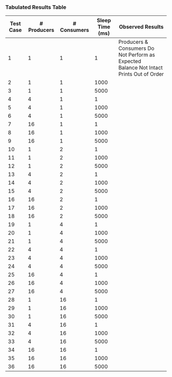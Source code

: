 ### Tabulated Results Table ###
| Test Case | # Producers | # Consumers | Sleep Time (ms) | Observed Results                                                                                    |
|-----------|-------------|-------------|-----------------|-----------------------------------------------------------------------------------------------------|
| 1         | 1           | 1           | 1               | Producers & Consumers Do Not Perform as Expected </br> Balance Not Intact </br> Prints Out of Order |
| 2         | 1           | 1           | 1000            |                                                                                                     |
| 3         | 1           | 1           | 5000            |                                                                                                     |
| 4         | 4           | 1           | 1               |                                                                                                     |
| 5         | 4           | 1           | 1000            |                                                                                                     |
| 6         | 4           | 1           | 5000            |                                                                                                     |
| 7         | 16          | 1           | 1               |                                                                                                     |
| 8         | 16          | 1           | 1000            |                                                                                                     |
| 9         | 16          | 1           | 5000            |                                                                                                     |
| 10        | 1           | 2           | 1               |                                                                                                     |
| 11        | 1           | 2           | 1000            |                                                                                                     |
| 12        | 1           | 2           | 5000            |                                                                                                     |
| 13        | 4           | 2           | 1               |                                                                                                     |
| 14        | 4           | 2           | 1000            |                                                                                                     |
| 15        | 4           | 2           | 5000            |                                                                                                     |
| 16        | 16          | 2           | 1               |                                                                                                     |
| 17        | 16          | 2           | 1000            |                                                                                                     |
| 18        | 16          | 2           | 5000            |                                                                                                     |
| 19        | 1           | 4           | 1               |                                                                                                     |
| 20        | 1           | 4           | 1000            |                                                                                                     |
| 21        | 1           | 4           | 5000            |                                                                                                     |
| 22        | 4           | 4           | 1               |                                                                                                     |
| 23        | 4           | 4           | 1000            |                                                                                                     |
| 24        | 4           | 4           | 5000            |                                                                                                     |
| 25        | 16          | 4           | 1               |                                                                                                     |
| 26        | 16          | 4           | 1000            |                                                                                                     |
| 27        | 16          | 4           | 5000            |                                                                                                     |
| 28        | 1           | 16          | 1               |                                                                                                     |
| 29        | 1           | 16          | 1000            |                                                                                                     |
| 30        | 1           | 16          | 5000            |                                                                                                     |
| 31        | 4           | 16          | 1               |                                                                                                     |
| 32        | 4           | 16          | 1000            |                                                                                                     |
| 33        | 4           | 16          | 5000            |                                                                                                     |
| 34        | 16          | 16          | 1               |                                                                                                     |
| 35        | 16          | 16          | 1000            |                                                                                                     |
| 36        | 16          | 16          | 5000            |                                                                                                     |
